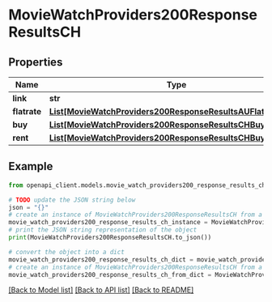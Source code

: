 # MovieWatchProviders200ResponseResultsCH


## Properties

Name | Type | Description | Notes
------------ | ------------- | ------------- | -------------
**link** | **str** |  | [optional] 
**flatrate** | [**List[MovieWatchProviders200ResponseResultsAUFlatrateInner]**](MovieWatchProviders200ResponseResultsAUFlatrateInner.md) |  | [optional] 
**buy** | [**List[MovieWatchProviders200ResponseResultsCHBuyInner]**](MovieWatchProviders200ResponseResultsCHBuyInner.md) |  | [optional] 
**rent** | [**List[MovieWatchProviders200ResponseResultsCHBuyInner]**](MovieWatchProviders200ResponseResultsCHBuyInner.md) |  | [optional] 

## Example

```python
from openapi_client.models.movie_watch_providers200_response_results_ch import MovieWatchProviders200ResponseResultsCH

# TODO update the JSON string below
json = "{}"
# create an instance of MovieWatchProviders200ResponseResultsCH from a JSON string
movie_watch_providers200_response_results_ch_instance = MovieWatchProviders200ResponseResultsCH.from_json(json)
# print the JSON string representation of the object
print(MovieWatchProviders200ResponseResultsCH.to_json())

# convert the object into a dict
movie_watch_providers200_response_results_ch_dict = movie_watch_providers200_response_results_ch_instance.to_dict()
# create an instance of MovieWatchProviders200ResponseResultsCH from a dict
movie_watch_providers200_response_results_ch_from_dict = MovieWatchProviders200ResponseResultsCH.from_dict(movie_watch_providers200_response_results_ch_dict)
```
[[Back to Model list]](../README.md#documentation-for-models) [[Back to API list]](../README.md#documentation-for-api-endpoints) [[Back to README]](../README.md)


